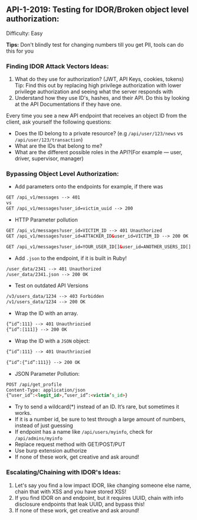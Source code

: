 ## API-1-2019: Testing for IDOR/Broken object level authorization:

Difficulty: Easy 

**Tips:**  Don't blindly test for changing numbers till you get PII, tools can do this for you

### **Finding IDOR Attack Vectors Ideas:**

1. What do they use for authorization? (JWT, API Keys, cookies, tokens) Tip: Find this out by replacing high privilege authorization with lower privilege authorization and seeing what the server responds with
2. Understand how they use ID's, hashes, and their API. Do this by looking at the API Documentations if they have one.

Every time you see a new API endpoint that receives an object ID from the client, ask yourself the following questions:

- Does the ID belong to a private resource? (e.g `/api/user/123/news` vs  `/api/user/123/transaction`)
- What are the IDs that belong to me?
- What are the different possible roles in the API?(For example — user, driver, supervisor, manager)

### **Bypassing Object Level Authorization:**

- Add parameters onto the endpoints for example, if there was

```html
GET /api_v1/messages --> 401
vs 
GET /api_v1/messages?user_id=victim_uuid --> 200
```

- HTTP Parameter pollution

```html
GET /api_v1/messages?user_id=VICTIM_ID --> 401 Unauthorized
GET /api_v1/messages?user_id=ATTACKER_ID&user_id=VICTIM_ID --> 200 OK

GET /api_v1/messages?user_id=YOUR_USER_ID[]&user_id=ANOTHER_USERS_ID[]
```

- Add `.json` to the endpoint, if it is built in Ruby!

```html
/user_data/2341 --> 401 Unauthorized
/user_data/2341.json --> 200 OK
```

- Test on outdated API Versions

```html
/v3/users_data/1234 --> 403 Forbidden
/v1/users_data/1234 --> 200 OK
```

- Wrap the ID with an array.

```html
{“id”:111} --> 401 Unauthriozied
{“id”:[111]} --> 200 OK
```

- Wrap the ID with a `JSON` object:

```html
{“id”:111} --> 401 Unauthriozied

{“id”:{“id”:111}} --> 200 OK
```

- JSON Parameter Pollution:

```html
POST /api/get_profile
Content-Type: application/json
{“user_id”:<legit_id>,”user_id”:<victim’s_id>}
```

- Try to send a wildcard(*) instead of an ID. It’s rare, but sometimes it works.
- If it is a number id, be sure to test through a large amount of numbers, instead of just guessing
- If endpoint has a name like `/api/users/myinfo`, check for `/api/admins/myinfo`
- Replace request method with GET/POST/PUT
- Use burp extension authorize
- If none of these work, get creative and ask around!

### **Escalating/Chaining with IDOR's Ideas:**

1.  Let's say you find a low impact IDOR, like changing someone else name, chain that with XSS and you have stored XSS!
2. If you find IDOR on and endpoint, but it requires UUID, chain with info disclosure endpoints that leak UUID, and bypass this!
3. If none of these work, get creative and ask around!
